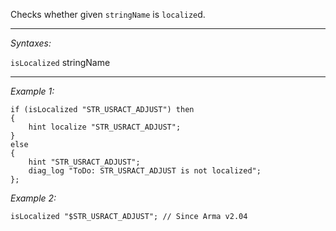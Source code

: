 Checks whether given `stringName` is `localize`d.


---
*Syntaxes:*

`isLocalized`  stringName

---
*Example 1:*

```sqf
if (isLocalized "STR_USRACT_ADJUST") then 
{
	hint localize "STR_USRACT_ADJUST";
} 
else 
{
	hint "STR_USRACT_ADJUST";
	diag_log "ToDo: STR_USRACT_ADJUST is not localized";
};
```

*Example 2:*

```sqf
isLocalized "$STR_USRACT_ADJUST"; // Since Arma v2.04
```
